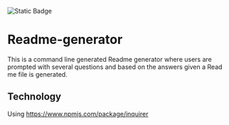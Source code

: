 
![Static Badge](https://img.shields.io/badge/NPM-6.5.0-blue)


# Readme-generator
This is a command line generated Readme generator where users are prompted with several questions and based on the answers given a Read me file is generated.

## Technology
Using https://www.npmjs.com/package/inquirer

